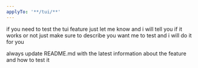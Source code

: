 ```yaml
---
applyTo: '**/tui/**'
---
```


if you need to test the tui feature just let me know and i will tell you if it works or not just make sure to describe you want me to test and i will do it for you

always update README.md with the latest information about the feature and how to test it